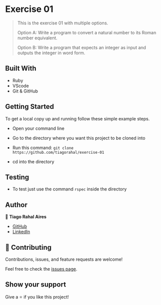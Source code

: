 # Exercise 01

> This is the exercise 01 with multiple options.
>
> Option A: Write a program to convert a natural number to its Roman number equivalent.
>
> Option B: Write a program that expects an integer as input and outputs the integer in word form.

## Built With

- Ruby
- VScode
- Git & GitHub

## Getting Started

To get a local copy up and running follow these simple example steps.

- Open your command line

- Go to the directory where you want this project to be cloned into

- Run this command:
  `git clone https://github.com/tiagorahal/exercise-01`

- cd into the directory

## Testing

- To test just use the command `rspec` inside the directory

## Author

👤 **Tiago Rahal Aires**

- [GitHub](https://github.com/tiagorahal)
- [LinkedIn](https://www.linkedin.com/in/tiagorahal/)

## 🤝 Contributing

Contributions, issues, and feature requests are welcome!

Feel free to check the [issues page](https://github.com/tiagorahal/exercise-01/issues).

## Show your support

Give a ⭐️ if you like this project!
